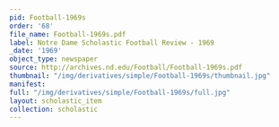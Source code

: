 ```yaml
---
pid: Football-1969s
order: '68'
file_name: Football-1969s.pdf
label: Notre Dame Scholastic Football Review - 1969
_date: '1969'
object_type: newspaper
source: http://archives.nd.edu/Football/Football-1969s.pdf
thumbnail: "/img/derivatives/simple/Football-1969s/thumbnail.jpg"
manifest:
full: "/img/derivatives/simple/Football-1969s/full.jpg"
layout: scholastic_item
collection: scholastic
---
```

